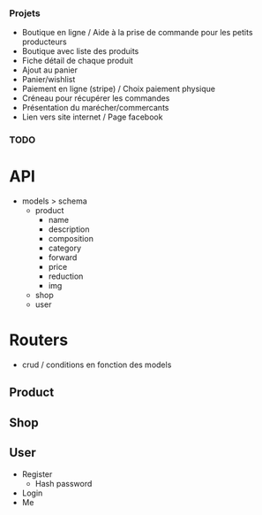 ### Projets
- Boutique en ligne / Aide à la prise de commande pour les petits producteurs
- Boutique avec liste des produits
- Fiche détail de chaque produit
- Ajout au panier
- Panier/wishlist
- Paiement en ligne (stripe) / Choix paiement physique
- Créneau pour récupérer les commandes
- Présentation du marécher/commercants
- Lien vers site internet / Page facebook

### TODO

# API
- models > schema
  - product
    - name
    - description
    - composition
    - category
    - forward
    - price
    - reduction
    - img
  - shop
  - user

# Routers
- crud / conditions en fonction des models

## Product

## Shop

## User
- Register
  - Hash password
- Login
- Me